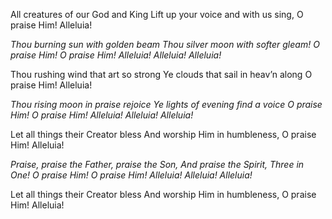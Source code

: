 

All creatures of our God and King 
Lift up your voice and with us sing, 
O praise Him! Alleluia!

*Thou burning sun with golden beam*
*Thou silver moon with softer gleam!*
*O praise Him! O praise Him!*
*Alleluia! Alleluia! Alleluia!*

Thou rushing wind that art so strong 
Ye clouds that sail in heav’n along
O praise Him! Alleluia!

*Thou rising moon in praise rejoice* 
*Ye lights of evening find a voice*
*O praise Him! O praise Him!* 
*Alleluia! Alleluia! Alleluia!*

Let all things their Creator bless 
And worship Him in humbleness, 
O praise Him! Alleluia!

*Praise, praise the Father, praise the Son,* 
*And praise the Spirit, Three in One!*
*O praise Him! O praise Him!*
*Alleluia! Alleluia! Alleluia!*

Let all things their Creator bless 
And worship Him in humbleness, 
O praise Him! Alleluia!

